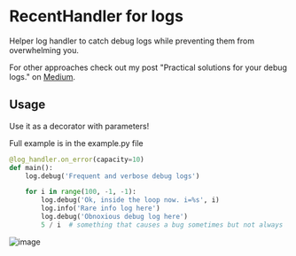 # RecentHandler for logs

Helper log handler to catch debug logs while preventing them from overwhelming you.

For other approaches check out my post "Practical solutions for your debug logs." on [Medium]( https://medium.com/@mikhail.simin/practical-solutions-for-your-debug-logs-db12f083f539).

## Usage
Use it as a decorator with parameters!

Full example is in the example.py file

```python
@log_handler.on_error(capacity=10)
def main():
    log.debug('Frequent and verbose debug logs')

    for i in range(100, -1, -1):
        log.debug('Ok, inside the loop now. i=%s', i)
        log.info('Rare info log here')
        log.debug('Obnoxious debug log here')
        5 / i  # something that causes a bug sometimes but not always
```

![image](https://user-images.githubusercontent.com/3210918/80432012-de607200-88a7-11ea-9d7c-4398620ca3c7.png)
